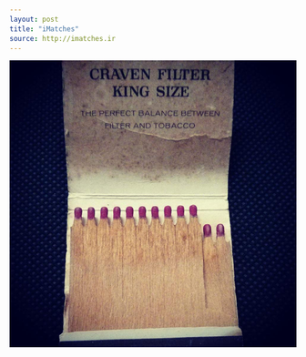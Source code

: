 ```yaml
---
layout: post
title: "iMatches"
source: http://imatches.ir
---
```


<img src="../assets/img/matches/matches-17.jpg">